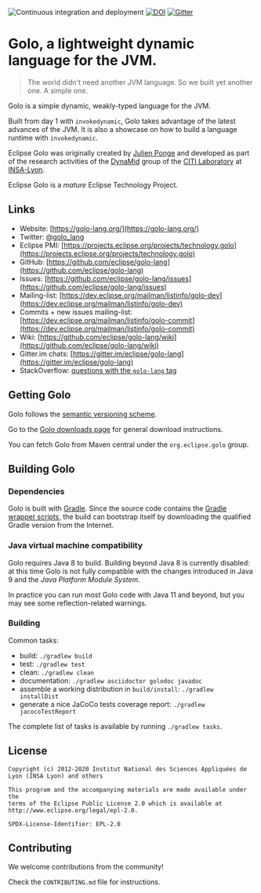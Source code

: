 ![Continuous integration and deployment](https://github.com/eclipse/golo-lang/workflows/Continuous%20integration%20and%20deployment/badge.svg)
[![DOI](https://zenodo.org/badge/doi/10.5281/zenodo.16110.svg)](http://dx.doi.org/10.5281/zenodo.16110)
[![Gitter](https://badges.gitter.im/Join%20Chat.svg)](https://gitter.im/eclipse/golo-lang?utm_source=badge&utm_medium=badge&utm_campaign=pr-badge&utm_content=badge)

# Golo, a lightweight dynamic language for the JVM.

> The world didn't need another JVM language.
> So we built yet another one. A simple one.

Golo is a simple dynamic, weakly-typed language for the JVM.

Built from day 1 with `invokedynamic`, Golo takes advantage of the latest advances of
the JVM. It is also a showcase on how to build a language runtime with `invokedynamic`.

Eclipse Golo was originally created by [Julien Ponge](https://julien.ponge.org/)
and developed as part of the research activities of the
[DynaMid](http://dynamid.citi-lab.fr/) group of the
[CITI Laboratory](http://www.citi-lab.fr/) at
[INSA-Lyon](http://www.insa-lyon.fr/).

Eclipse Golo is a _mature_ Eclipse Technology Project.

## Links

* Website: [https://golo-lang.org/](https://golo-lang.org/)
* Twitter: [@golo_lang](https://twitter.com/golo_lang)
* Eclipse PMI: [https://projects.eclipse.org/projects/technology.golo](https://projects.eclipse.org/projects/technology.golo)
* GitHub: [https://github.com/eclipse/golo-lang](https://github.com/eclipse/golo-lang)
* Issues: [https://github.com/eclipse/golo-lang/issues](https://github.com/eclipse/golo-lang/issues)
* Mailing-list: [https://dev.eclipse.org/mailman/listinfo/golo-dev](https://dev.eclipse.org/mailman/listinfo/golo-dev)
* Commits + new issues mailing-list: [https://dev.eclipse.org/mailman/listinfo/golo-commit](https://dev.eclipse.org/mailman/listinfo/golo-commit)
* Wiki: [https://github.com/eclipse/golo-lang/wiki](https://github.com/eclipse/golo-lang/wiki)
* Gitter.im chats: [https://gitter.im/eclipse/golo-lang](https://gitter.im/eclipse/golo-lang)
* StackOverflow: [questions with the `golo-lang` tag](http://stackoverflow.com/questions/tagged/golo-lang)

## Getting Golo

Golo follows the [semantic versioning scheme](http://semver.org).

Go to the [Golo downloads page](https://golo-lang.org/download/) for general download instructions.

You can fetch Golo from Maven central under the `org.eclipse.golo` group.

## Building Golo

### Dependencies

Golo is built with [Gradle](https://gradle.org).
Since the source code contains the [Gradle wrapper scripts](https://docs.gradle.org/current/userguide/gradle_wrapper.html),
the build can bootstrap itself by downloading the qualified Gradle version from the Internet.

### Java virtual machine compatibility

Golo requires Java 8 to build.
Building beyond Java 8 is currently disabled: at this time Golo is not fully compatible with the changes introduced in Java 9
and the _Java Platform Module System_.

In practice you can run most Golo code with Java 11 and beyond, but you may see some reflection-related warnings.

### Building

Common tasks:

* build: `./gradlew build`
* test: `./gradlew test`
* clean: `./gradlew clean`
* documentation: `./gradlew asciidoctor golodoc javadoc`
* assemble a working distribution in `build/install`: `./gradlew installDist`
* generate a nice JaCoCo tests coverage report: `./gradlew jacocoTestReport`

The complete list of tasks is available by running `./gradlew tasks`.

## License

    Copyright (c) 2012-2020 Institut National des Sciences Appliquées de Lyon (INSA Lyon) and others

    This program and the accompanying materials are made available under the
    terms of the Eclipse Public License 2.0 which is available at
    http://www.eclipse.org/legal/epl-2.0.

    SPDX-License-Identifier: EPL-2.0

## Contributing

We welcome contributions from the community!

Check the `CONTRIBUTING.md` file for instructions.
